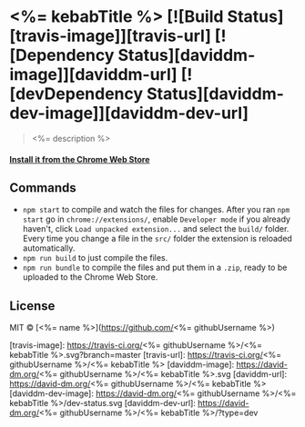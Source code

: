 # <%= kebabTitle %> [![Build Status][travis-image]][travis-url] [![Dependency Status][daviddm-image]][daviddm-url] [![devDependency Status][daviddm-dev-image]][daviddm-dev-url]

> <%= description %>

#### [Install it from the Chrome Web Store]()

## Commands

- `npm start` to compile and watch the files for changes.
  After you ran `npm start` go in `chrome://extensions/`, enable `Developer mode` if you already haven't, click `Load unpacked extension...` and select the `build/` folder.
  Every time you change a file in the `src/` folder the extension is reloaded automatically.
- `npm run build` to just compile the files.
- `npm run bundle` to compile the files and put them in a `.zip`, ready to be uploaded to the Chrome Web Store.

## License

MIT © [<%= name %>](https://github.com/<%= githubUsername %>)


[travis-image]: https://travis-ci.org/<%= githubUsername %>/<%= kebabTitle %>.svg?branch=master
[travis-url]: https://travis-ci.org/<%= githubUsername %>/<%= kebabTitle %>
[daviddm-image]: https://david-dm.org/<%= githubUsername %>/<%= kebabTitle %>.svg
[daviddm-url]: https://david-dm.org/<%= githubUsername %>/<%= kebabTitle %>
[daviddm-dev-image]: https://david-dm.org/<%= githubUsername %>/<%= kebabTitle %>/dev-status.svg
[daviddm-dev-url]: https://david-dm.org/<%= githubUsername %>/<%= kebabTitle %>/?type=dev
